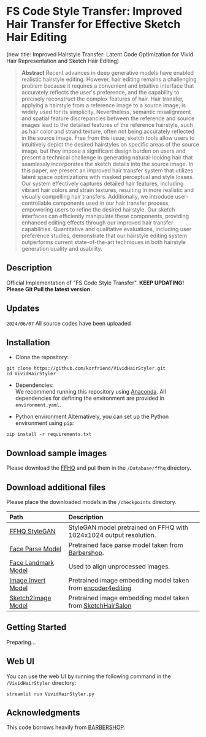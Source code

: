 # FS Code Style Transfer: Improved Hair Transfer for Effective Sketch Hair Editing
(new title: Improved Hairstyle Transfer: Latent Code Optimization for Vivid Hair Representation and Sketch Hair Editing)

> **Abstract** Recent advances in deep generative models have enabled realistic hairstyle editing. However, hair editing remains a challenging problem because it requires a convenient and intuitive interface that accurately reflects the user's preference, and the capability to precisely reconstruct the complex features of hair. Hair transfer, applying a hairstyle from a reference image to a source image, is widely used for its simplicity. Nevertheless, semantic misalignment and spatial feature discrepancies between the reference and source images lead to the detailed features of the reference hairstyle, such as hair color and strand texture, often not being accurately reflected in the source image. Free from this issue, sketch tools allow users to intuitively depict the desired hairstyles on specific areas of the source image, but they impose a significant design burden on users and present a technical challenge in generating natural-looking hair that seamlessly incorporates the sketch details into the source image. In this paper, we present an improved hair transfer system that utilizes latent space optimizations with masked perceptual and style losses. Our system effectively captures detailed hair features, including vibrant hair colors and strain textures, resulting in more realistic and visually compelling hair transfers. Additionally, we introduce user-controllable components used in our hair transfer process, empowering users to refine the desired hairstyle. Our sketch interfaces can efficiently manipulate these components, providing enhanced editing effects through our improved hair transfer capabilities. Quantitative and qualitative evaluations, including user preference studies, demonstrate that our hairstyle editing system outperforms current state-of-the-art techniques in both hairstyle generation quality and usability.

## Description
Official Implementation of "FS Code Style Transfer". **KEEP UPDATING! Please Git Pull the latest version.**

## Updates
`2024/06/07` All source codes have been uploaded

## Installation
- Clone the repository:
``` 
git clone https://github.com/korfriend/VividHairStyler.git
cd VividHairStyler
```
- Dependencies:  
We recommend running this repository using [Anaconda](https://docs.anaconda.com/anaconda/install/). 
All dependencies for defining the environment are provided in `environment.yaml`.

- Python environment
Alternatively, you can set up the Python environment using `pip`:
```
pip install -r requirements.txt
```

## Download sample images
Please download the [FFHQ](https://drive.google.com/drive/folders/1RxzbNcKb3bPDKccyo300YXCJ8EvZSaIL) and put them in the `/Database/ffhq` directory.

## Download additional files
Please place the downloaded models in the `/checkpoints` directory.

| Path | Description
| :--- | :----------
|[FFHQ StyleGAN](https://drive.google.com/file/d/1g8S81ZybmrF86OjvjLYJzx-wx83ZOiIw/view?usp=drive_link) | StyleGAN model pretrained on FFHQ with 1024x1024 output resolution.
|[Face Parse Model](https://drive.google.com/file/d/1OG6t7q4PpHOoYNdP-ipoxuqYbfMSgPta/view?usp=drive_link) | Pretrained face parse model taken from [Barbershop](https://github.com/ZPdesu/Barbershop/).
|[Face Landmark Model](https://drive.google.com/file/d/1c-SgUUQj0X1mIl-W-_2sMboI2QS7GzfK/view?usp=drive_link) | Used to align unprocessed images.
|[Image Invert Model](https://drive.google.com/file/d/1cUv_reLE6k3604or78EranS7XzuVMWeO/view?usp=sharing) | Pretrained image embedding model taken from [encoder4editing](https://github.com/omertov/encoder4editing)
|[Sketch2Image Model](https://drive.google.com/file/d/1XiJbvWxzDCZaA-p1s6BWKasIMVlHcOrx/view?usp=sharing) | Pretrained image embedding model taken from [SketchHairSalon](https://github.com/chufengxiao/SketchHairSalon/)

## Getting Started  
Preparing...

## Web UI

You can use the web UI by running the following command in the `/VividHairStyler` directory:
```
streamlit run VividHairStyler.py
```


## Acknowledgments
This code borrows heavily from [BARBERSHOP](https://github.com/ZPdesu/Barbershop).

